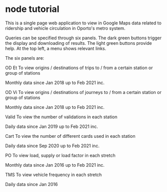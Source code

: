 node tutorial
=============

This is a single page web application to view in Google Maps data related to ridership and vehicle circulation in Oporto's metro system.

Queries can be specified through six panels. The dark green buttons trigger the display and downloading of results. The light green buttons provide help. At the top left, a menu shows relevant links.

The six panels are:

OD Et To view origins / destinations of trips to / from a certain station or group of stations

Monthly data since Jan 2018 up to Feb 2021 inc.

OD Vi To view origins / destinations of journeys to / from a certain station or group of stations

Monthly data since Jan 2018 up to Feb 2021 inc.

Valid To view the number of validations in each station

Daily data since Jan 2019 up to Feb 2021 inc.

Cart To view the number of different cards used in each station

Daily data since Sep 2020 up to Feb 2021 inc.

PO To view load, supply or load factor in each stretch

Monthly data since Jan 2016 up to Feb 2021 inc.

TMS To view vehicle frequency in each stretch

Daily data since Jan 2016

